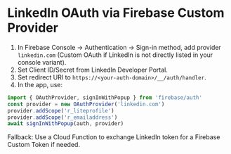 # LinkedIn OAuth via Firebase Custom Provider

1. In Firebase Console → Authentication → Sign-in method, add provider `linkedin.com` (Custom OAuth if LinkedIn is not directly listed in your console variant).
2. Set Client ID/Secret from LinkedIn Developer Portal.
3. Set redirect URI to `https://<your-auth-domain>/__/auth/handler`.
4. In the app, use:

```js
import { OAuthProvider, signInWithPopup } from 'firebase/auth'
const provider = new OAuthProvider('linkedin.com')
provider.addScope('r_liteprofile')
provider.addScope('r_emailaddress')
await signInWithPopup(auth, provider)
```

Fallback: Use a Cloud Function to exchange LinkedIn token for a Firebase Custom Token if needed.
